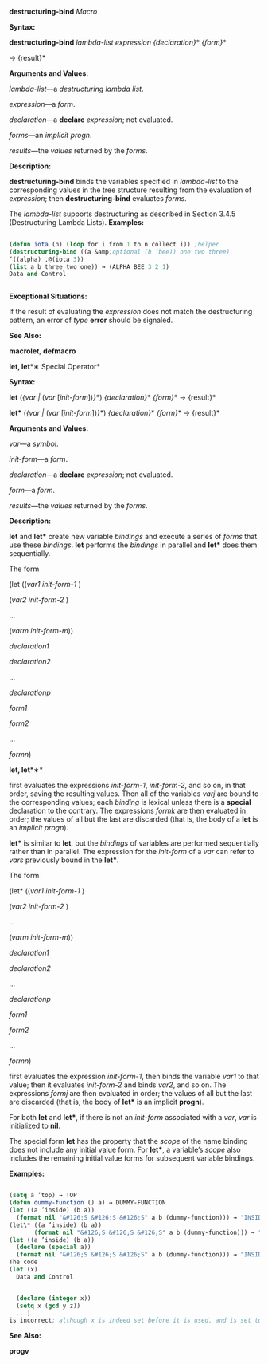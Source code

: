 **destructuring-bind** *Macro* 



**Syntax:** 



**destructuring-bind** *lambda-list expression \{declaration\}*\* *\{form\}*\* 



→ \{result\}\* 



**Arguments and Values:** 



*lambda-list*—a *destructuring lambda list*. 



*expression*—a *form*. 



*declaration*—a **declare** *expression*; not evaluated. 



*forms*—an *implicit progn*. 



*results*—the *values* returned by the *forms*. 



**Description:** 



**destructuring-bind** binds the variables specified in *lambda-list* to the corresponding values in the tree structure resulting from the evaluation of *expression*; then **destructuring-bind** evaluates *forms*. 



The *lambda-list* supports destructuring as described in Section 3.4.5 (Destructuring Lambda Lists). **Examples:**
```lisp
 
(defun iota (n) (loop for i from 1 to n collect i)) ;helper 
(destructuring-bind ((a &amp;optional (b ’bee)) one two three) 
‘((alpha) ,@(iota 3)) 
(list a b three two one)) → (ALPHA BEE 3 2 1) 
Data and Control 



```
**Exceptional Situations:** 



If the result of evaluating the *expression* does not match the destructuring pattern, an error of *type* **error** should be signaled. 



**See Also:** 



**macrolet**, **defmacro** 



**let, let***∗ Special Operator* 



**Syntax:** 



**let** (*\{var |* (*var* [*init-form*])*\}*\*) *\{declaration\}*\* *\{form\}*\* → \{result\}\* 



**let\*** (*\{var |* (*var* [*init-form*])*\}*\*) *\{declaration\}*\* *\{form\}*\* → \{result\}\* 



**Arguments and Values:** 



*var*—a *symbol*. 



*init-form*—a *form*. 



*declaration*—a **declare** *expression*; not evaluated. 



*form*—a *form*. 



*results*—the *values* returned by the *forms*. 



**Description:** 



**let** and **let\*** create new variable *bindings* and execute a series of *forms* that use these *bindings*. **let** performs the *bindings* in parallel and **let\*** does them sequentially. 



The form 



(let ((*var1 init-form-1* ) 



(*var2 init-form-2* ) 



... 



(*varm init-form-m*)) 



*declaration1* 



*declaration2* 



... 



*declarationp* 



*form1* 



*form2* 



... 



*formn*) 















**let, let***∗* 



first evaluates the expressions *init-form-1*, *init-form-2*, and so on, in that order, saving the resulting values. Then all of the variables *varj* are bound to the corresponding values; each *binding* is lexical unless there is a **special** declaration to the contrary. The expressions *formk* are then evaluated in order; the values of all but the last are discarded (that is, the body of a **let** is an *implicit progn*). 



**let\*** is similar to **let**, but the *bindings* of variables are performed sequentially rather than in parallel. The expression for the *init-form* of a *var* can refer to *vars* previously bound in the **let\***. 



The form 



(let\* ((*var1 init-form-1* ) 



(*var2 init-form-2* ) 



... 



(*varm init-form-m*)) 



*declaration1* 



*declaration2* 



... 



*declarationp* 



*form1* 



*form2* 



... 



*formn*) 



first evaluates the expression *init-form-1*, then binds the variable *var1* to that value; then it evaluates *init-form-2* and binds *var2*, and so on. The expressions *formj* are then evaluated in order; the values of all but the last are discarded (that is, the body of **let\*** is an implicit **progn**). 



For both **let** and **let\***, if there is not an *init-form* associated with a *var*, *var* is initialized to **nil**. 



The special form **let** has the property that the *scope* of the name binding does not include any initial value form. For **let\***, a variable’s *scope* also includes the remaining initial value forms for subsequent variable bindings. 



**Examples:**
```lisp

(setq a ’top) → TOP 
(defun dummy-function () a) → DUMMY-FUNCTION 
(let ((a ’inside) (b a)) 
  (format nil "&#126;S &#126;S &#126;S" a b (dummy-function))) → "INSIDE TOP TOP" 
(let\* ((a ’inside) (b a)) 
       (format nil "&#126;S &#126;S &#126;S" a b (dummy-function))) → "INSIDE INSIDE TOP" 
(let ((a ’inside) (b a)) 
  (declare (special a)) 
  (format nil "&#126;S &#126;S &#126;S" a b (dummy-function))) → "INSIDE TOP INSIDE" 
The code 
(let (x) 
  Data and Control 


  (declare (integer x)) 
  (setq x (gcd y z)) 
  ...) 
is incorrect; although x is indeed set before it is used, and is set to a value of the declared type *integer* , nevertheless x initially takes on the value **nil** in violation of the type declaration. 

```
**See Also:** 



**progv** 



